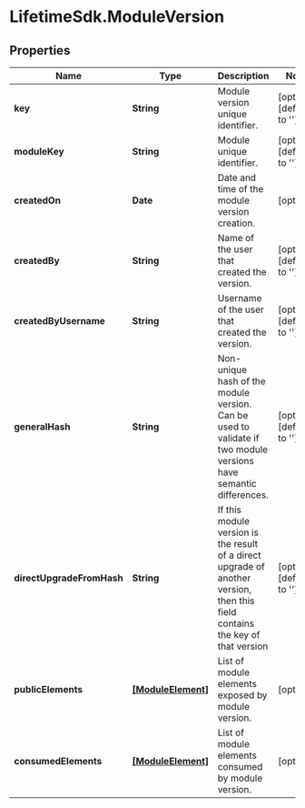 # LifetimeSdk.ModuleVersion

## Properties
Name | Type | Description | Notes
------------ | ------------- | ------------- | -------------
**key** | **String** | Module version unique identifier. | [optional] [default to &#39;&#39;]
**moduleKey** | **String** | Module unique identifier. | [optional] [default to &#39;&#39;]
**createdOn** | **Date** | Date and time of the module version creation. | [optional] 
**createdBy** | **String** | Name of the user that created the version. | [optional] [default to &#39;&#39;]
**createdByUsername** | **String** | Username of the user that created the version. | [optional] [default to &#39;&#39;]
**generalHash** | **String** | Non-unique hash of the module version. Can be used to validate if two module versions have semantic differences. | [optional] [default to &#39;&#39;]
**directUpgradeFromHash** | **String** | If this module version is the result of a direct upgrade of another version, then this field contains the key of that version | [optional] [default to &#39;&#39;]
**publicElements** | [**[ModuleElement]**](ModuleElement.md) | List of module elements exposed by module version. | [optional] 
**consumedElements** | [**[ModuleElement]**](ModuleElement.md) | List of module elements consumed by module version. | [optional] 



